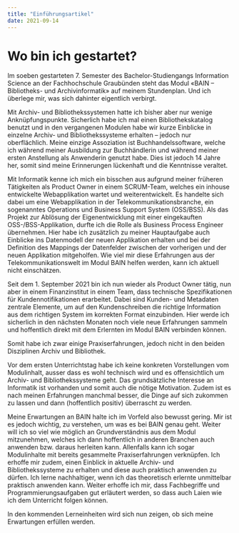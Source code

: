```yaml
---
title: "Einführungsartikel"
date: 2021-09-14
---
```


<h1>Wo bin ich gestartet?</h1> 

<p>Im soeben gestarteten 7. Semester des Bachelor-Studiengangs Information Science an der Fachhochschule Graubünden steht das Modul «BAIN – Bibliotheks- und Archivinformatik» auf meinem Stundenplan. Und ich überlege mir, was sich dahinter eigentlich verbirgt. <br> </p>

<p>Mit Archiv- und Bibliothekssystemen hatte ich bisher aber nur wenige Anknüpfungspunkte. Sicherlich habe ich mal einen Bibliothekskatalog benutzt und in den vergangenen Modulen habe wir kurze Einblicke in einzelne Archiv- und Bibliothekssysteme erhalten – jedoch nur oberflächlich. Meine einzige Assoziation ist Buchhandelssoftware, welche ich während meiner Ausbildung zur Buchhändlerin und während meiner ersten Anstellung als Anwenderin genutzt habe. Dies ist jedoch 14 Jahre her, somit sind meine Erinnerungen lückenhaft und die Kenntnisse veraltet. <br> </p>
  
<p>Mit Informatik kenne ich mich ein bisschen aus aufgrund meiner früheren Tätigkeiten als Product Owner in einem SCRUM-Team, welches ein inhouse entwickelte Webapplikation wartet und weiterentwickelt. Es handelte sich dabei um eine Webapplikation in der Telekommunikationsbranche, ein sogenanntes Operations und Business Support System (OSS/BSS). Als das Projekt zur Ablösung der Eigenentwicklung mit einer eingekauften OSS-/BSS-Applikation, durfte ich die Rolle als Business Process Engineer übernehmen. Hier habe ich zusätzlich zu meiner Hauptaufgabe auch Einblicke ins Datenmodell der neuen Applikation erhalten und bei der Definition des Mappings der Datenfelder zwischen der vorherigen und der neuen Applikation mitgeholfen. Wie viel mir diese Erfahrungen aus der Telekommunikationswelt im Modul BAIN helfen werden, kann ich aktuell nicht einschätzen.<br> </p>
  
<p>Seit dem 1. September 2021 bin ich nun wieder als Product Owner tätig, nun aber in einem Finanzinstitut in einem Team, dass technische Spezifikationen für Kundennotifikationen erarbeitet. Dabei sind Kunden- und Metadaten zentrale Elemente, um auf den Kundenschreiben die richtige Information aus dem richtigen System im korrekten Format einzubinden. Hier werde ich sicherlich in den nächsten Monaten noch viele neue Erfahrungen sammeln und hoffentlich direkt mit dem Erlernten im Modul BAIN verbinden können.<br> </p>

<p> Somit habe ich zwar einige Praxiserfahrungen, jedoch nicht in den beiden Disziplinen Archiv und Bibliothek. <br> </p>
  
<p>Vor dem ersten Unterrichtstag habe ich keine konkreten Vorstellungen vom Modulinhalt, ausser dass es wohl technisch wird und es offensichtlich um Archiv- und Bibliothekssysteme geht. Das grundsätzliche Interesse an Informatik ist vorhanden und somit auch die nötige Motivation. Zudem ist es nach meinen Erfahrungen manchmal besser, die Dinge auf sich zukommen zu lassen und dann (hoffentlich positiv) überrascht zu werden. <br> </p>
  
<p>Meine Erwartungen an BAIN halte ich im Vorfeld also bewusst gering. Mir ist es jedoch wichtig, zu verstehen, um was es bei BAIN genau geht. Weiter will ich so viel wie möglich an Grundverständnis aus dem Modul mitzunehmen, welches ich dann hoffentlich in anderen Branchen auch anwenden bzw. daraus herleiten kann. Allenfalls kann ich sogar Modulinhalte mit bereits gesammelte Praxiserfahrungen verknüpfen. Ich erhoffe mir zudem, einen Einblick in aktuelle Archiv- und Bibliothekssysteme zu erhalten und diese auch praktisch anwenden zu dürfen. Ich lerne nachhaltiger, wenn ich das theoretisch erlernte unmittelbar praktisch anwenden kann. Weiter erhoffe ich mir, dass Fachbegriffe und Programmierungsaufgaben gut erläutert werden, so dass auch Laien wie ich dem Unterricht folgen können. <br> </p>
  
<p>In den kommenden Lerneinheiten wird sich nun zeigen, ob sich meine Erwartungen erfüllen werden.</p>

